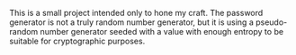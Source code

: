 This is a small project intended only to hone my craft. The password generator is not a truly random number generator, but it is using a pseudo-random number generator seeded with a value with enough entropy to be suitable for cryptographic purposes.
